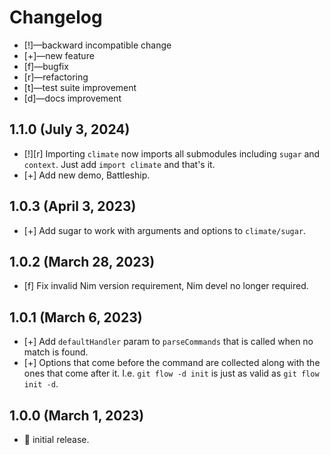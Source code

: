 # Changelog

-   [!]—backward incompatible change
-   [+]—new feature
-   [f]—bugfix
-   [r]—refactoring
-   [t]—test suite improvement
-   [d]—docs improvement


## 1.1.0 (July 3, 2024)

-   [!][r] Importing `climate` now imports all submodules including `sugar` and `context`. Just add `import climate` and that's it.
-   [+] Add new demo, Battleship.


## 1.0.3 (April 3, 2023)

-   [+] Add sugar to work with arguments and options to `climate/sugar`.


## 1.0.2 (March 28, 2023)

-   [f] Fix invalid Nim version requirement, Nim devel no longer required.


## 1.0.1 (March 6, 2023)

-   [+] Add `defaultHandler` param to `parseCommands` that is called when no match is found.
-   [+] Options that come before the command are collected along with the ones that come after it. I.e. `git flow -d init` is just as valid as `git flow init -d`.


## 1.0.0 (March 1, 2023)

-   🎉 initial release.

